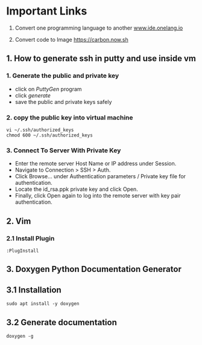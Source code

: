 # Important Links
0001. Convert one programming language to another
www.ide.onelang.io

0002. Convert code to Image
https://carbon.now.sh


## 1. How to generate ssh in putty and use inside vm

### 1. Generate the public and private key

- click on *PuttyGen* program
- click *generate*
- save the public and private keys safely

### 2. copy the public key into virtual machine
```shell
vi ~/.ssh/authorized_keys
chmod 600 ~/.ssh/authorized_keys
```

### 3. Connect To Server With Private Key
- Enter the remote server Host Name or IP address under Session.
- Navigate to Connection > SSH > Auth.
- Click Browse... under Authentication parameters / Private key file for authentication.
- Locate the id\_rsa.ppk private key and click Open.
- Finally, click Open again to log into the remote server with key pair authentication.

## 2. Vim

### 2.1 Install Plugin
```shell
:PlugInstall
```

##  3. Doxygen Python Documentation Generator

## 3.1 Installation
```shell
sudo apt install -y doxygen
```

## 3.2 Generate documentation
```shell
doxygen -g
```
